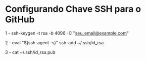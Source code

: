 # Configurando Chave SSH para o GitHub

1 - ssh-keygen -t rsa -b 4096 -C "seu_email@example.com"

2 - eval "$(ssh-agent -s)"
    ssh-add ~/.ssh/id_rsa

3 - cat ~/.ssh/id_rsa.pub


